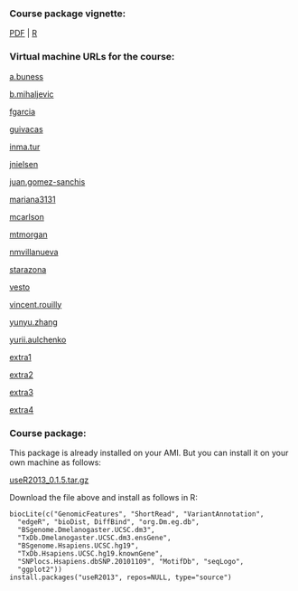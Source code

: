
### Course package vignette:

[PDF](Bioconductor-tutorial.pdf) | [R](Bioconductor-tutorial.R)

### Virtual machine URLs for the course:

[a.buness](http://ec2-54-227-94-39.compute-1.amazonaws.com:8787)

[b.mihaljevic](http://ec2-50-19-195-171.compute-1.amazonaws.com:8787)

[fgarcia](http://ec2-184-72-180-19.compute-1.amazonaws.com:8787)

[guivacas](http://ec2-23-20-140-132.compute-1.amazonaws.com:8787)

[inma.tur](http://ec2-54-224-133-171.compute-1.amazonaws.com:8787)

[jnielsen](http://ec2-54-243-25-177.compute-1.amazonaws.com:8787)

[juan.gomez-sanchis](http://ec2-50-17-178-189.compute-1.amazonaws.com:8787)

[mariana3131](http://ec2-50-19-179-247.compute-1.amazonaws.com:8787)

[mcarlson](http://ec2-54-234-107-53.compute-1.amazonaws.com:8787)

[mtmorgan](http://ec2-54-242-174-54.compute-1.amazonaws.com:8787)

[nmvillanueva](http://ec2-50-17-120-233.compute-1.amazonaws.com:8787)

[starazona](http://ec2-54-242-120-89.compute-1.amazonaws.com:8787)

[vesto](http://ec2-50-16-130-139.compute-1.amazonaws.com:8787)

[vincent.rouilly](http://ec2-54-242-37-85.compute-1.amazonaws.com:8787)

[yunyu.zhang](http://ec2-54-242-51-60.compute-1.amazonaws.com:8787)

[yurii.aulchenko](http://ec2-54-234-201-143.compute-1.amazonaws.com:8787)

[extra1](http://ec2-54-224-194-109.compute-1.amazonaws.com:8787)

[extra2](http://ec2-184-72-214-115.compute-1.amazonaws.com:8787)

[extra3](http://ec2-54-227-126-87.compute-1.amazonaws.com:8787)

[extra4](http://ec2-107-22-150-101.compute-1.amazonaws.com:8787)





### Course package:

This package is already installed on your AMI. But you can install
it on your own machine as follows:

[useR2013_0.1.5.tar.gz](useR2013_0.1.5.tar.gz)

Download the file above and install as follows in R:

    biocLite(c("GenomicFeatures", "ShortRead", "VariantAnnotation",
      "edgeR", "bioDist, DiffBind", "org.Dm.eg.db",
      "BSgenome.Dmelanogaster.UCSC.dm3",
      "TxDb.Dmelanogaster.UCSC.dm3.ensGene",
      "BSgenome.Hsapiens.UCSC.hg19",
      "TxDb.Hsapiens.UCSC.hg19.knownGene",
      "SNPlocs.Hsapiens.dbSNP.20101109", "MotifDb", "seqLogo",
      "ggplot2"))
    install.packages("useR2013", repos=NULL, type="source")

